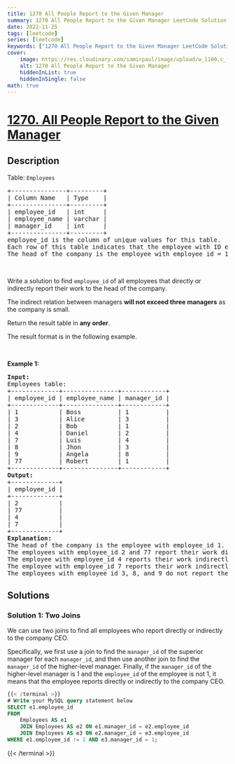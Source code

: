 ```yaml
---
title: 1270 All People Report to the Given Manager
summary: 1270 All People Report to the Given Manager LeetCode Solution Explained
date: 2022-11-25
tags: [leetcode]
series: [leetcode]
keywords: ["1270 All People Report to the Given Manager LeetCode Solution Explained in all languages", "1270 All People Report to the Given Manager", "LeetCode", "leetcode solution in Python3 C++ Java Go PHP Ruby Swift TypeScript Rust C# JavaScript C", "GeeksforGeeks", "InterviewBit", "Coding Ninjas", "HackerRank", "HackerEarth", "CodeChef", "TopCoder", "AlgoExpert", "freeCodeCamp", "Codeforces", "GitHub", "AtCoder", "Samir Paul"]
cover:
    image: https://res.cloudinary.com/samirpaul/image/upload/w_1100,c_fit,co_rgb:FFFFFF,l_text:Arial_75_bold:1270 All People Report to the Given Manager - Solution Explained/problem-solving.webp
    alt: 1270 All People Report to the Given Manager
    hiddenInList: true
    hiddenInSingle: false
math: true
---
```



# [1270. All People Report to the Given Manager](https://leetcode.com/problems/all-people-report-to-the-given-manager)


## Description

<p>Table: <code>Employees</code></p>

<pre>
+---------------+---------+
| Column Name   | Type    |
+---------------+---------+
| employee_id   | int     |
| employee_name | varchar |
| manager_id    | int     |
+---------------+---------+
employee_id is the column of unique values for this table.
Each row of this table indicates that the employee with ID employee_id and name employee_name reports his work to his/her direct manager with manager_id
The head of the company is the employee with employee_id = 1.
</pre>

<p>&nbsp;</p>

<p>Write a solution to find <code>employee_id</code> of all employees that directly or indirectly report their work to the head of the company.</p>

<p>The indirect relation between managers <strong>will not exceed three managers</strong> as the company is small.</p>

<p>Return the result table in <strong>any order</strong>.</p>

<p>The&nbsp;result format is in the following example.</p>

<p>&nbsp;</p>
<p><strong class="example">Example 1:</strong></p>

<pre>
<strong>Input:</strong> 
Employees table:
+-------------+---------------+------------+
| employee_id | employee_name | manager_id |
+-------------+---------------+------------+
| 1           | Boss          | 1          |
| 3           | Alice         | 3          |
| 2           | Bob           | 1          |
| 4           | Daniel        | 2          |
| 7           | Luis          | 4          |
| 8           | Jhon          | 3          |
| 9           | Angela        | 8          |
| 77          | Robert        | 1          |
+-------------+---------------+------------+
<strong>Output:</strong> 
+-------------+
| employee_id |
+-------------+
| 2           |
| 77          |
| 4           |
| 7           |
+-------------+
<strong>Explanation:</strong> 
The head of the company is the employee with employee_id 1.
The employees with employee_id 2 and 77 report their work directly to the head of the company.
The employee with employee_id 4 reports their work indirectly to the head of the company 4 --&gt; 2 --&gt; 1. 
The employee with employee_id 7 reports their work indirectly to the head of the company 7 --&gt; 4 --&gt; 2 --&gt; 1.
The employees with employee_id 3, 8, and 9 do not report their work to the head of the company directly or indirectly. 
</pre>

## Solutions

### Solution 1: Two Joins

We can use two joins to find all employees who report directly or indirectly to the company CEO.

Specifically, we first use a join to find the `manager_id` of the superior manager for each `manager_id`, and then use another join to find the `manager_id` of the higher-level manager. Finally, if the `manager_id` of the higher-level manager is $1$ and the `employee_id` of the employee is not $1$, it means that the employee reports directly or indirectly to the company CEO.

<!-- tabs:start -->

```sql
{{< /terminal >}}
# Write your MySQL query statement below
SELECT e1.employee_id
FROM
    Employees AS e1
    JOIN Employees AS e2 ON e1.manager_id = e2.employee_id
    JOIN Employees AS e3 ON e2.manager_id = e3.employee_id
WHERE e1.employee_id != 1 AND e3.manager_id = 1;
```
{{< /terminal >}}

<!-- tabs:end -->

<!-- end -->
